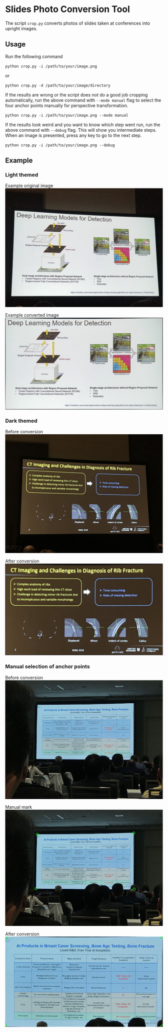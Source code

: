 # Slides Photo Conversion Tool
The script `crop.py` converts photos of slides taken at conferences into upright images.


## Usage
Run the following command

```
python crop.py -i /path/to/your/image.png
```

or

```
python crop.py -d /path/to/your/image/directory
```

If the results are wrong or the script does not do a good job cropping automatically, run the above command with `--mode manual` flag to select the four anchor points manually for perspective transformation.

```
python crop.py -i /path/to/your/image.png --mode manual
```

If the results look weird and you want to know which step went run, run the above command with `--debug` flag. This will show you intermediate steps. When an image is presented, press any key to go to the next step.

```
python crop.py -i /path/to/your/image.png --debug
```

## Example
### Light themed
Example original image
![](./assets/orig.jpg)


Example converted image
![](./assets/warped.jpg)

### Dark themed
Before conversion
![](./assets/orig_dark.jpg)

After conversion
![](./assets/warped_dark.jpg)


### Manual selection of anchor points
Before conversion
![](./assets/manual_orig.jpg)

Manual mark
![](./assets/manual_orig_mark.jpg)

After conversion
![](./assets/manual_orig_mark_warped.jpg)